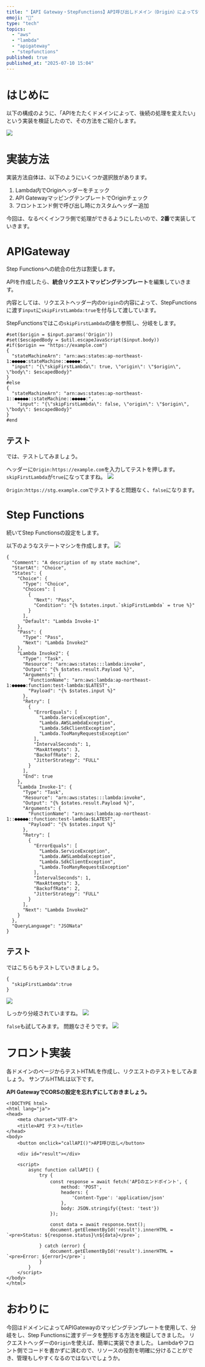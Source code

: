 ```yaml
---
title: "【API Gateway・StepFunctions】API呼び出しドメイン（Origin）によってStepFunctions内で分岐をする"
emoji: "🐙"
type: "tech"
topics:
  - "aws"
  - "lambda"
  - "apigateway"
  - "stepfunctions"
published: true
published_at: "2025-07-10 15:04"
---
```


# はじめに
以下の構成のように、「APIをたたくドメインによって、後続の処理を変えたい」という実装を検証したので、その方法をご紹介します。

![](https://storage.googleapis.com/zenn-user-upload/5aa5fd667dae-20250710.png)

# 実装方法
実装方法自体は、以下のようにいくつか選択肢があります。
1. Lambda内でOriginヘッダーをチェック
2. API GatewayマッピングテンプレートでOriginチェック
3. フロントエンド側で呼び出し時にカスタムヘッダー追加　

今回は、なるべくインフラ側で処理ができるようにしたいので、**2番**で実装していきます。

# APIGateway
Step Functionsへの統合の仕方は割愛します。

APIを作成したら、**統合リクエストマッピングテンプレート**を編集していきます。

内容としては、リクエストヘッダー内の`Origin`の内容によって、StepFunctionsに渡す`input`に`skipFirstLambda:true`を付与して渡しています。

StepFunctionsではこの`skipFirstLambda`の値を参照し、分岐をします。

```:VTL
#set($origin = $input.params('Origin'))
#set($escapedBody = $util.escapeJavaScript($input.body))
#if($origin == "https://example.com")
{
  "stateMachineArn": "arn:aws:states:ap-northeast-1:●●●●●:stateMachine::●●●●●:",
  "input": "{\"skipFirstLambda\": true, \"origin\": \"$origin\", \"body\": $escapedBody}"
}
#else
{
  "stateMachineArn": "arn:aws:states:ap-northeast-1::●●●●●::stateMachine::●●●●●:", 
    "input": "{\"skipFirstLambda\": false, \"origin\": \"$origin\", \"body\": $escapedBody}"
}
#end
```

## テスト
では、テストしてみましょう。

ヘッダーに`Origin:https://example.com`を入力してテストを押します。
`skipFirstLambda`が`true`になってますね。
![](https://storage.googleapis.com/zenn-user-upload/257f9aefcaa7-20250710.png)

`Origin:https://stg.example.com`でテストすると問題なく、`false`になります。

# Step Functions
続いてStep Functionsの設定をします。

以下のようなステートマシンを作成します。
![](https://storage.googleapis.com/zenn-user-upload/eda038b3b8f8-20250710.png)

```:JSONat
{
  "Comment": "A description of my state machine",
  "StartAt": "Choice",
  "States": {
    "Choice": {
      "Type": "Choice",
      "Choices": [
        {
          "Next": "Pass",
          "Condition": "{% $states.input.`skipFirstLambda` = true %}"
        }
      ],
      "Default": "Lambda Invoke-1"
    },
    "Pass": {
      "Type": "Pass",
      "Next": "Lambda Invoke2"
    },
    "Lambda Invoke2": {
      "Type": "Task",
      "Resource": "arn:aws:states:::lambda:invoke",
      "Output": "{% $states.result.Payload %}",
      "Arguments": {
        "FunctionName": "arn:aws:lambda:ap-northeast-1:●●●●●:function:test-lambda:$LATEST",
        "Payload": "{% $states.input %}"
      },
      "Retry": [
        {
          "ErrorEquals": [
            "Lambda.ServiceException",
            "Lambda.AWSLambdaException",
            "Lambda.SdkClientException",
            "Lambda.TooManyRequestsException"
          ],
          "IntervalSeconds": 1,
          "MaxAttempts": 3,
          "BackoffRate": 2,
          "JitterStrategy": "FULL"
        }
      ],
      "End": true
    },
    "Lambda Invoke-1": {
      "Type": "Task",
      "Resource": "arn:aws:states:::lambda:invoke",
      "Output": "{% $states.result.Payload %}",
      "Arguments": {
        "FunctionName": "arn:aws:lambda:ap-northeast-1::●●●●●::function:test-lambda:$LATEST",
        "Payload": "{% $states.input %}"
      },
      "Retry": [
        {
          "ErrorEquals": [
            "Lambda.ServiceException",
            "Lambda.AWSLambdaException",
            "Lambda.SdkClientException",
            "Lambda.TooManyRequestsException"
          ],
          "IntervalSeconds": 1,
          "MaxAttempts": 3,
          "BackoffRate": 2,
          "JitterStrategy": "FULL"
        }
      ],
      "Next": "Lambda Invoke2"
    }
  },
  "QueryLanguage": "JSONata"
}
```

## テスト
ではこちらもテストしていきましょう。
```
{
  "skipFirstLambda":true
}
```
![](https://storage.googleapis.com/zenn-user-upload/d79a15df36a3-20250710.png)

しっかり分岐されていますね。
![](https://storage.googleapis.com/zenn-user-upload/0d8c707bcd27-20250710.png)

`false`も試してみます。
問題なさそうです。
![](https://storage.googleapis.com/zenn-user-upload/a6c5cc33c3bc-20250710.png)

# フロント実装
各ドメインのページからテストHTMLを作成し、リクエストのテストをしてみましょう。
サンプルHTMLは以下です。

**API GatewayでCORSの設定を忘れずにしておきましょう。**

```
<!DOCTYPE html>
<html lang="ja">
<head>
    <meta charset="UTF-8">
    <title>API テスト</title>
</head>
<body>
    <button onclick="callAPI()">API呼び出し</button>
    
    <div id="result"></div>

    <script>
        async function callAPI() {
            try {
                const response = await fetch('APIのエンドポイント', {
                    method: 'POST',
                    headers: {
                        'Content-Type': 'application/json'
                    },
                    body: JSON.stringify({test: 'test'})
                });
                
                const data = await response.text();
                document.getElementById('result').innerHTML = `<pre>Status: ${response.status}\n${data}</pre>`;
                
            } catch (error) {
                document.getElementById('result').innerHTML = `<pre>Error: ${error}</pre>`;
            }
        }
    </script>
</body>
</html>
```

# おわりに
今回はドメインによってAPIGatewayのマッピングテンプレートを使用して、分岐をし、Step Functionsに渡すデータを整形する方法を検証してきました。
リクエストヘッダーの`Origin`を使えば、簡単に実装できました。
Lambdaやフロント側でコードを書かずに済むので、リソースの役割を明確に分けることができ、管理もしやすくなるのではないでしょうか。